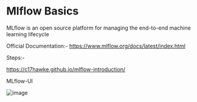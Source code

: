 # Mlflow Basics

MLflow is an open source platform for managing the end-to-end machine learning lifecycle

Official Documentation:- https://www.mlflow.org/docs/latest/index.html

Steps:- 

https://c17hawke.github.io/mlflow-introduction/

MLflow-UI

![image](https://user-images.githubusercontent.com/98344033/201466996-03cfd206-d3e7-469b-9068-b52eebd987f9.png)
